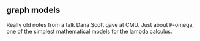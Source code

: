 ## graph models

Really old notes from a talk Dana Scott gave at CMU. Just about
P-omega, one of the simplest mathematical models for the lambda
calculus.
